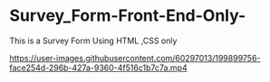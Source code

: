 # Survey_Form-Front-End-Only-
This is a Survey Form Using HTML ,CSS only


https://user-images.githubusercontent.com/60297013/199899756-face254d-296b-427a-9360-4f516c1b7c7a.mp4

